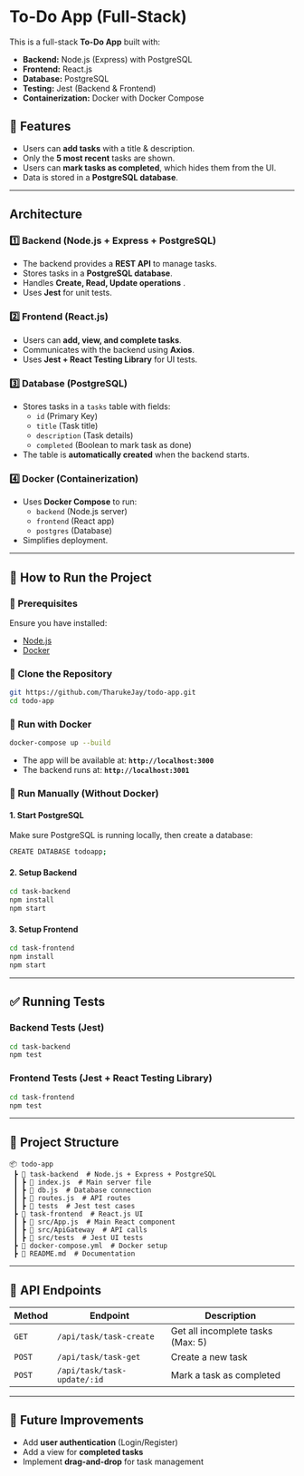 # To-Do App (Full-Stack)

This is a full-stack **To-Do App** built with:
- **Backend:** Node.js (Express) with PostgreSQL
- **Frontend:** React.js
- **Database:** PostgreSQL
- **Testing:** Jest (Backend & Frontend)
- **Containerization:** Docker with Docker Compose

## 📌 Features
- Users can **add tasks** with a title & description.
- Only the **5 most recent** tasks are shown.
- Users can **mark tasks as completed**, which hides them from the UI.
- Data is stored in a **PostgreSQL database**.

---

## Architecture
### **1️⃣ Backend (Node.js + Express + PostgreSQL)**
- The backend provides a **REST API** to manage tasks.
- Stores tasks in a **PostgreSQL database**.
- Handles **Create, Read, Update operations** .
- Uses **Jest** for unit tests.

### **2️⃣ Frontend (React.js)**
- Users can **add, view, and complete tasks**.
- Communicates with the backend using **Axios**.
- Uses **Jest + React Testing Library** for UI tests.

### **3️⃣ Database (PostgreSQL)**
- Stores tasks in a `tasks` table with fields:
  - `id` (Primary Key)
  - `title` (Task title)
  - `description` (Task details)
  - `completed` (Boolean to mark task as done)
- The table is **automatically created** when the backend starts.

### **4️⃣ Docker (Containerization)**
- Uses **Docker Compose** to run:
  - `backend` (Node.js server)
  - `frontend` (React app)
  - `postgres` (Database)
- Simplifies deployment.

---

## 🚀 How to Run the Project
### **🔹 Prerequisites**
Ensure you have installed:
- [Node.js](https://nodejs.org/)
- [Docker](https://www.docker.com/)

### **🔹 Clone the Repository**
```bash
git https://github.com/TharukeJay/todo-app.git
cd todo-app
```

### **🔹 Run with Docker**
```bash
docker-compose up --build
```
- The app will be available at: **`http://localhost:3000`**
- The backend runs at: **`http://localhost:3001`**

### **🔹 Run Manually (Without Docker)**
#### **1. Start PostgreSQL**
Make sure PostgreSQL is running locally, then create a database:
```bash
CREATE DATABASE todoapp;
```

#### **2. Setup Backend**
```bash
cd task-backend
npm install
npm start
```

#### **3. Setup Frontend**
```bash
cd task-frontend
npm install
npm start
```

---

## ✅ Running Tests
### **Backend Tests (Jest)**
```bash
cd task-backend
npm test
```

### **Frontend Tests (Jest + React Testing Library)**
```bash
cd task-frontend
npm test
```

---

## 📂 Project Structure
```
📦 todo-app
 ┣ 📂 task-backend  # Node.js + Express + PostgreSQL
 ┃ ┣ 📜 index.js  # Main server file
 ┃ ┣ 📜 db.js  # Database connection
 ┃ ┣ 📜 routes.js  # API routes
 ┃ ┣ 📂 tests  # Jest test cases
 ┣ 📂 task-frontend  # React.js UI
 ┃ ┣ 📜 src/App.js  # Main React component
 ┃ ┣ 📜 src/ApiGateway  # API calls
 ┃ ┣ 📂 src/tests  # Jest UI tests
 ┣ 📜 docker-compose.yml  # Docker setup
 ┣ 📜 README.md  # Documentation
```

---

## 📌 API Endpoints
| Method | Endpoint                    | Description |
|--------|-----------------------------|-------------|
| `GET`  | `/api/task/task-create`     | Get all incomplete tasks (Max: 5) |
| `POST` | `/api/task/task-get`        | Create a new task |
| `POST` | `/api/task/task-update/:id` | Mark a task as completed |

---

## 🎯 Future Improvements
- Add **user authentication** (Login/Register)
- Add a view for **completed tasks**
- Implement **drag-and-drop** for task management



